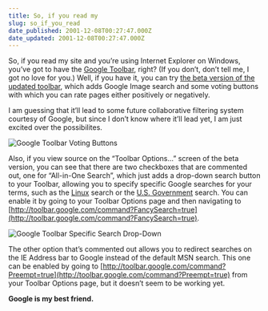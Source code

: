 ```yaml
---
title: So, if you read my
slug: so_if_you_read
date_published: 2001-12-08T00:27:47.000Z
date_updated: 2001-12-08T00:27:47.000Z
---
```


So, if you read my site and you’re using Internet Explorer on Windows, you’ve got to have the [Google Toolbar](http://toolbar.google.com), right? (If you don’t, don’t tell me, I got no love for you.) Well, if you have it, you can try [the beta version of the updated toolbar](http://toolbar.google.com/go?version=beta&amp;hl=en), which adds Google Image search and some voting buttons with which you can rate pages either positively or negatively.

I am guessing that it’ll lead to some future collaborative filtering system courtesy of Google, but since I don’t know where it’ll lead yet, I am just excited over the possibilites.

![Google Toolbar Voting Buttons](__GHOST_URL__/anil/stuff/googlebar2.jpg)

Also, if you view source on the “Toolbar Options…” screen of the beta version, you can see that there are two checkboxes that are commented out, one for “All-in-One Search”, which just adds a drop-down search button to your Toolbar, allowing you to specify specific Google searches for your terms, such as the [Linux](http://google.com/linux) search or the [U.S. Government](http://google.com/unclesam) search. You can enable it by going to your Toolbar Options page and then navigating to [http://toolbar.google.com/command?FancySearch=true](http://toolbar.google.com/command?FancySearch=true).

![Google Toolbar Specific Search Drop-Down](__GHOST_URL__/anil/stuff/googlebar1.gif)

The other option that’s commented out allows you to redirect searches on the IE Address bar to Google instead of the default MSN search. This one can be enabled by going to [http://toolbar.google.com/command?Preempt=true](http://toolbar.google.com/command?Preempt=true) from your Toolbar Options page, but it doesn’t seem to be working yet.

**Google is my best friend.**
